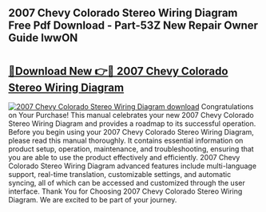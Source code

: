 ## 2007 Chevy Colorado Stereo Wiring Diagram Free Pdf Download - Part-53Z New Repair Owner Guide lwwON

# <h2><a href="http://dfo61u.blite.top/?on=2007+Chevy+Colorado+Stereo+Wiring+Diagram">🔗Download New 👉🔴 2007 Chevy Colorado Stereo Wiring Diagram</a></h2>

[![2007 Chevy Colorado Stereo Wiring Diagram download](https://i.imgur.com/lujVjoI.png)](http://dfo61u.blite.top/?on=2007+Chevy+Colorado+Stereo+Wiring+Diagram)
Congratulations on Your Purchase! This manual celebrates your new 2007 Chevy Colorado Stereo Wiring Diagram and provides a roadmap to its successful operation. Before you begin using your 2007 Chevy Colorado Stereo Wiring Diagram, please read this manual thoroughly. It contains essential information on product setup, operation, maintenance, and troubleshooting, ensuring that you are able to use the product effectively and efficiently. 2007 Chevy Colorado Stereo Wiring Diagram advanced features include multi-language support, real-time translation, customizable settings, and automatic syncing, all of which can be accessed and customized through the user interface. Thank You for Choosing 2007 Chevy Colorado Stereo Wiring Diagram. We are excited to be part of your journey.
